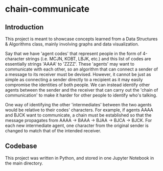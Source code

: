 # chain-communicate

## Introduction

This project is meant to showcase concepts learned from a Data Structures & Algorithms class, mainly involving graphs and data visualization.

Say that we have 'agent codes' that represent people in the form of 4-character strings (i.e. MCJN, KOBT, LBJK, etc.) and this list of codes are essentially strings 'AAAA' to 'ZZZZ'. These 'agents' may want to communicate with each other, so an algorithm that can connect a sender of a message to its receiver must be devised. However, it cannot be just as simple as connecting a sender directly to a recipient as it may easily compromise the identities of both people. We can instead identify other agents between the sender and the receiver that can carry out the 'chain of communication' to make it harder for other people to identify who's talking.

One way of identifying the other 'intermediates' between the two agents would be relative to their codes' characters. For example, if agents AAAA and BJCK want to communicate, a chain must be established so that the message propagates from AAAA -> BAAA -> BJAA -> BJCA -> BJCK. For each new intermediate agent, one character from the original sender is changed to match that of the intended receiver.

## Codebase

This project was written in Python, and stored in one Jupyter Notebook in the main directory. 
